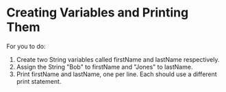 # Creating Variables and Printing Them

For you to do:

1. Create two String variables called firstName and lastName respectively.
2. Assign the String "Bob" to firstName and "Jones" to lastName.
3. Print firstName and lastName, one per line.  Each should use a different print statement.